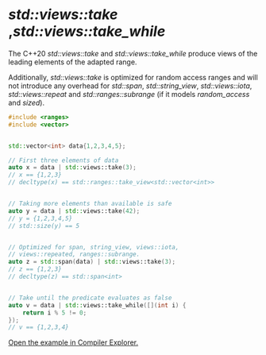 #  *std::views::take* ,*std::views::take_while*

The C++20 *std::views::take* and *std::views::take_while* produce views of the leading elements of the adapted range.

Additionally, *std::views::take* is optimized for random access ranges and will not introduce any overhead for *std::span*, *std::string_view*, *std::views::iota*, *std::views::repeat* and *std::ranges::subrange* (if it models *random_access* and *sized*).

```c++
#include <ranges>
#include <vector>


std::vector<int> data{1,2,3,4,5}; 

// First three elements of data
auto x = data | std::views::take(3);
// x == {1,2,3}
// decltype(x) == std::ranges::take_view<std::vector<int>>


// Taking more elements than available is safe
auto y = data | std::views::take(42);
// y = {1,2,3,4,5}
// std::size(y) == 5


// Optimized for span, string_view, views::iota, 
// views::repeated, ranges::subrange.
auto z = std::span(data) | std::views::take(3);
// z == {1,2,3}
// decltype(z) == std::span<int>


// Take until the predicate evaluates as false
auto v = data | std::views::take_while([](int i) {
    return i % 5 != 0;
});
// v == {1,2,3,4}
```

[Open the example in Compiler Explorer.](https://compiler-explorer.com/z/Efv174Yaf)